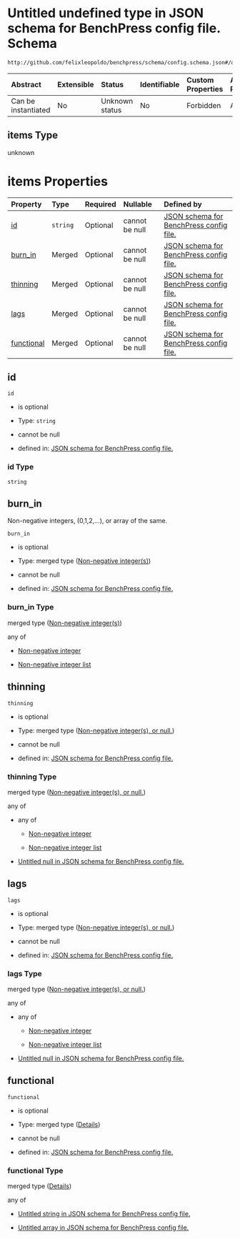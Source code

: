 # Untitled undefined type in JSON schema for BenchPress config file. Schema

```txt
http://github.com/felixleopoldo/benchpress/schema/config.schema.json#/definitions/mcmc_autocorr_plots/items
```



| Abstract            | Extensible | Status         | Identifiable | Custom Properties | Additional Properties | Access Restrictions | Defined In                                                                    |
| :------------------ | :--------- | :------------- | :----------- | :---------------- | :-------------------- | :------------------ | :---------------------------------------------------------------------------- |
| Can be instantiated | No         | Unknown status | No           | Forbidden         | Allowed               | none                | [config.schema.json*](../../../out/config.schema.json "open original schema") |

## items Type

unknown

# items Properties

| Property                  | Type     | Required | Nullable       | Defined by                                                                                                                                                                                                                                           |
| :------------------------ | :------- | :------- | :------------- | :--------------------------------------------------------------------------------------------------------------------------------------------------------------------------------------------------------------------------------------------------- |
| [id](#id)                 | `string` | Optional | cannot be null | [JSON schema for BenchPress config file.](config-definitions-mcmc_autocorr_plots-items-properties-id.md "http://github.com/felixleopoldo/benchpress/schema/config.schema.json#/definitions/mcmc_autocorr_plots/items/properties/id")                 |
| [burn_in](#burn_in)       | Merged   | Optional | cannot be null | [JSON schema for BenchPress config file.](config-definitions-non-negative-integers.md "http://github.com/felixleopoldo/benchpress/schema/config.schema.json#/definitions/mcmc_autocorr_plots/items/properties/burn_in")                              |
| [thinning](#thinning)     | Merged   | Optional | cannot be null | [JSON schema for BenchPress config file.](config-definitions-non-negative-integers-or-null.md "http://github.com/felixleopoldo/benchpress/schema/config.schema.json#/definitions/mcmc_autocorr_plots/items/properties/thinning")                     |
| [lags](#lags)             | Merged   | Optional | cannot be null | [JSON schema for BenchPress config file.](config-definitions-non-negative-integers-or-null.md "http://github.com/felixleopoldo/benchpress/schema/config.schema.json#/definitions/mcmc_autocorr_plots/items/properties/lags")                         |
| [functional](#functional) | Merged   | Optional | cannot be null | [JSON schema for BenchPress config file.](config-definitions-mcmc_autocorr_plots-items-properties-functional.md "http://github.com/felixleopoldo/benchpress/schema/config.schema.json#/definitions/mcmc_autocorr_plots/items/properties/functional") |

## id



`id`

*   is optional

*   Type: `string`

*   cannot be null

*   defined in: [JSON schema for BenchPress config file.](config-definitions-mcmc_autocorr_plots-items-properties-id.md "http://github.com/felixleopoldo/benchpress/schema/config.schema.json#/definitions/mcmc_autocorr_plots/items/properties/id")

### id Type

`string`

## burn_in

Non-negative integers, (0,1,2,...), or array of the same.

`burn_in`

*   is optional

*   Type: merged type ([Non-negative integer(s)](config-definitions-non-negative-integers.md))

*   cannot be null

*   defined in: [JSON schema for BenchPress config file.](config-definitions-non-negative-integers.md "http://github.com/felixleopoldo/benchpress/schema/config.schema.json#/definitions/mcmc_autocorr_plots/items/properties/burn_in")

### burn_in Type

merged type ([Non-negative integer(s)](config-definitions-non-negative-integers.md))

any of

*   [Non-negative integer](config-definitions-non-negative-integers-anyof-non-negative-integer.md "check type definition")

*   [Non-negative integer list](config-definitions-non-negative-integers-anyof-non-negative-integer-list.md "check type definition")

## thinning



`thinning`

*   is optional

*   Type: merged type ([Non-negative integer(s), or null.](config-definitions-non-negative-integers-or-null.md))

*   cannot be null

*   defined in: [JSON schema for BenchPress config file.](config-definitions-non-negative-integers-or-null.md "http://github.com/felixleopoldo/benchpress/schema/config.schema.json#/definitions/mcmc_autocorr_plots/items/properties/thinning")

### thinning Type

merged type ([Non-negative integer(s), or null.](config-definitions-non-negative-integers-or-null.md))

any of

*   any of

    *   [Non-negative integer](config-definitions-non-negative-integers-anyof-non-negative-integer.md "check type definition")

    *   [Non-negative integer list](config-definitions-non-negative-integers-anyof-non-negative-integer-list.md "check type definition")

*   [Untitled null in JSON schema for BenchPress config file.](config-definitions-non-negative-integers-or-null-anyof-1.md "check type definition")

## lags



`lags`

*   is optional

*   Type: merged type ([Non-negative integer(s), or null.](config-definitions-non-negative-integers-or-null.md))

*   cannot be null

*   defined in: [JSON schema for BenchPress config file.](config-definitions-non-negative-integers-or-null.md "http://github.com/felixleopoldo/benchpress/schema/config.schema.json#/definitions/mcmc_autocorr_plots/items/properties/lags")

### lags Type

merged type ([Non-negative integer(s), or null.](config-definitions-non-negative-integers-or-null.md))

any of

*   any of

    *   [Non-negative integer](config-definitions-non-negative-integers-anyof-non-negative-integer.md "check type definition")

    *   [Non-negative integer list](config-definitions-non-negative-integers-anyof-non-negative-integer-list.md "check type definition")

*   [Untitled null in JSON schema for BenchPress config file.](config-definitions-non-negative-integers-or-null-anyof-1.md "check type definition")

## functional



`functional`

*   is optional

*   Type: merged type ([Details](config-definitions-mcmc_autocorr_plots-items-properties-functional.md))

*   cannot be null

*   defined in: [JSON schema for BenchPress config file.](config-definitions-mcmc_autocorr_plots-items-properties-functional.md "http://github.com/felixleopoldo/benchpress/schema/config.schema.json#/definitions/mcmc_autocorr_plots/items/properties/functional")

### functional Type

merged type ([Details](config-definitions-mcmc_autocorr_plots-items-properties-functional.md))

any of

*   [Untitled string in JSON schema for BenchPress config file.](config-definitions-mcmc_autocorr_plots-items-properties-functional-anyof-0.md "check type definition")

*   [Untitled array in JSON schema for BenchPress config file.](config-definitions-mcmc_autocorr_plots-items-properties-functional-anyof-1.md "check type definition")
